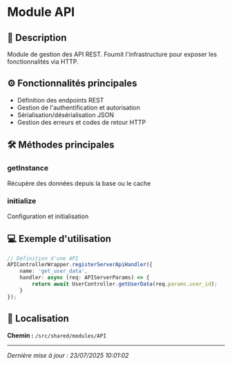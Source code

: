 # Module API

## 📖 Description

Module de gestion des API REST. Fournit l'infrastructure pour exposer les fonctionnalités via HTTP.

## ⚙️ Fonctionnalités principales

- Définition des endpoints REST
- Gestion de l'authentification et autorisation
- Sérialisation/désérialisation JSON
- Gestion des erreurs et codes de retour HTTP



## 🛠️ Méthodes principales

### getInstance
Récupère des données depuis la base ou le cache

### initialize
Configuration et initialisation



## 💻 Exemple d'utilisation

```typescript
// Définition d'une API
APIControllerWrapper.registerServerApiHandler({
    name: 'get_user_data',
    handler: async (req: APIServerParams) => {
        return await UserController.getUserData(req.params.user_id);
    }
});
```

## 📍 Localisation

**Chemin :** `/src/shared/modules/API`

---

*Dernière mise à jour : 23/07/2025 10:01:02*
